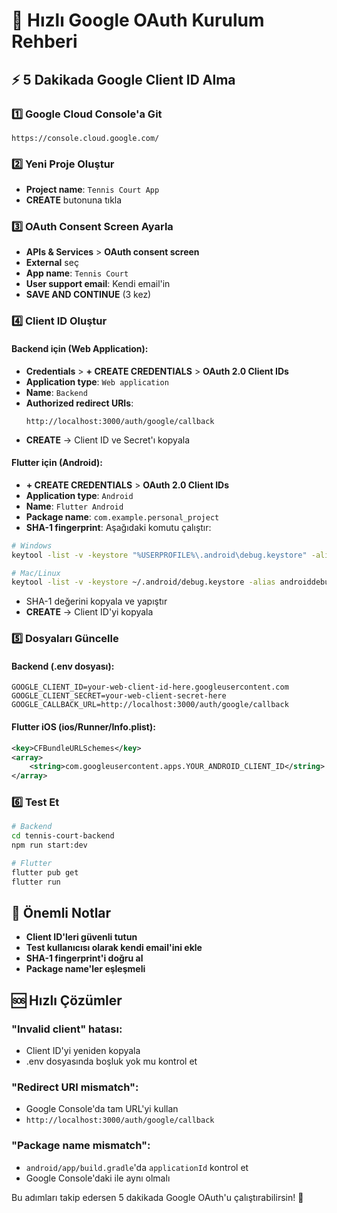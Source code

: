 # 🚀 Hızlı Google OAuth Kurulum Rehberi

## ⚡ 5 Dakikada Google Client ID Alma

### 1️⃣ Google Cloud Console'a Git
```
https://console.cloud.google.com/
```

### 2️⃣ Yeni Proje Oluştur
- **Project name**: `Tennis Court App`
- **CREATE** butonuna tıkla

### 3️⃣ OAuth Consent Screen Ayarla
- **APIs & Services** > **OAuth consent screen**
- **External** seç
- **App name**: `Tennis Court`
- **User support email**: Kendi email'in
- **SAVE AND CONTINUE** (3 kez)

### 4️⃣ Client ID Oluştur

#### Backend için (Web Application):
- **Credentials** > **+ CREATE CREDENTIALS** > **OAuth 2.0 Client IDs**
- **Application type**: `Web application`
- **Name**: `Backend`
- **Authorized redirect URIs**: 
  ```
  http://localhost:3000/auth/google/callback
  ```
- **CREATE** → Client ID ve Secret'ı kopyala

#### Flutter için (Android):
- **+ CREATE CREDENTIALS** > **OAuth 2.0 Client IDs**
- **Application type**: `Android`
- **Name**: `Flutter Android`
- **Package name**: `com.example.personal_project`
- **SHA-1 fingerprint**: Aşağıdaki komutu çalıştır:

```bash
# Windows
keytool -list -v -keystore "%USERPROFILE%\.android\debug.keystore" -alias androiddebugkey -storepass android -keypass android

# Mac/Linux
keytool -list -v -keystore ~/.android/debug.keystore -alias androiddebugkey -storepass android -keypass android
```

- SHA-1 değerini kopyala ve yapıştır
- **CREATE** → Client ID'yi kopyala

### 5️⃣ Dosyaları Güncelle

#### Backend (.env dosyası):
```env
GOOGLE_CLIENT_ID=your-web-client-id-here.googleusercontent.com
GOOGLE_CLIENT_SECRET=your-web-client-secret-here
GOOGLE_CALLBACK_URL=http://localhost:3000/auth/google/callback
```

#### Flutter iOS (ios/Runner/Info.plist):
```xml
<key>CFBundleURLSchemes</key>
<array>
    <string>com.googleusercontent.apps.YOUR_ANDROID_CLIENT_ID</string>
</array>
```

### 6️⃣ Test Et
```bash
# Backend
cd tennis-court-backend
npm run start:dev

# Flutter
flutter pub get
flutter run
```

## 🎯 Önemli Notlar

- **Client ID'leri güvenli tutun**
- **Test kullanıcısı olarak kendi email'ini ekle**
- **SHA-1 fingerprint'i doğru al**
- **Package name'ler eşleşmeli**

## 🆘 Hızlı Çözümler

### "Invalid client" hatası:
- Client ID'yi yeniden kopyala
- .env dosyasında boşluk yok mu kontrol et

### "Redirect URI mismatch":
- Google Console'da tam URL'yi kullan
- `http://localhost:3000/auth/google/callback`

### "Package name mismatch":
- `android/app/build.gradle`'da `applicationId` kontrol et
- Google Console'daki ile aynı olmalı

Bu adımları takip edersen 5 dakikada Google OAuth'u çalıştırabilirsin! 🎾
